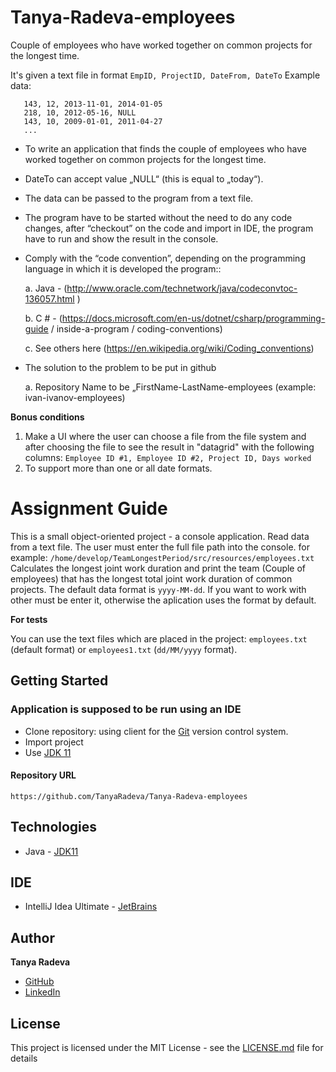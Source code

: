 # Tanya-Radeva-employees
Couple of employees who have worked together on common projects for the longest time.

It's given a text file in format ```EmpID, ProjectID, DateFrom, DateTo```
Example data: 
   ```
      143, 12, 2013-11-01, 2014-01-05
      218, 10, 2012-05-16, NULL
      143, 10, 2009-01-01, 2011-04-27
      ...
   ```
   
* To write an application that finds the couple of employees who have worked together on common projects for the longest time.
* DateTo can accept value „NULL“ (this is equal to „today“).
* The data can be passed to the program from a text file.
* The program have to be started without the need to do any code changes, after “checkout” on the code and import in IDE, 
  the program have to run and show the result in the console.
* Comply with the “code convention”, depending on the programming language in which it is developed
  the program::

   a. Java - (http://www.oracle.com/technetwork/java/codeconvtoc-136057.html )

   b. C # - (https://docs.microsoft.com/en-us/dotnet/csharp/programming-guide / inside-a-program / coding-conventions)

   c. See others here (https://en.wikipedia.org/wiki/Coding_conventions)
  
* The solution to the problem to be put in github
  
  a. Repository Name to be „FirstName-LastName-employees (example: ivan-ivanov-employees)
  
**Bonus conditions**
1) Make a UI where the user can choose a file from the file system and after choosing the file to see the result in "datagrid" 
   with the following columns: 
   ```Employee ID #1, Employee ID #2, Project ID, Days worked```
2) To support more than one or all date formats.

# Assignment Guide

This is a small object-oriented project - a console application. Read data from a text file. 
The user must enter the full file path into the console. for example: ```/home/develop/TeamLongestPeriod/src/resources/employees.txt```
Calculates the longest joint work duration and print the team (Couple of employees) that has the longest total joint work duration of common projects.
The default data format is ```yyyy-MM-dd```. If you want to work with other must be enter it, 
otherwise the aplication uses the format by default.

**For tests**

You can use the text files which are placed in the project: 
```employees.txt``` (default format) or ```employees1.txt``` (`dd/MM/yyyy` format).

## Getting Started
### Application is supposed to be run using an IDE

* Clone repository: using client for the [Git](https://git-scm.com/) version control system.
* Import project
* Use [JDK 11](https://www.oracle.com/technetwork/java/javase/downloads/jdk11-downloads-5066655.html)


#### Repository URL
```
https://github.com/TanyaRadeva/Tanya-Radeva-employees
```

## Technologies

* Java - [JDK11](https://www.oracle.com/technetwork/java/javase/downloads/jdk11-downloads-5066655.html)

## IDE 

* IntelliJ Idea Ultimate - [JetBrains](https://www.jetbrains.com/idea/)

## Author

**Tanya Radeva** 
* [GitHub](https://github.com/TanyaRadeva)
* [LinkedIn](https://www.linkedin.com/in/tanya-radeva-b841b320a/)

## License

This project is licensed under the MIT License - see the [LICENSE.md](LICENSE) file for details
